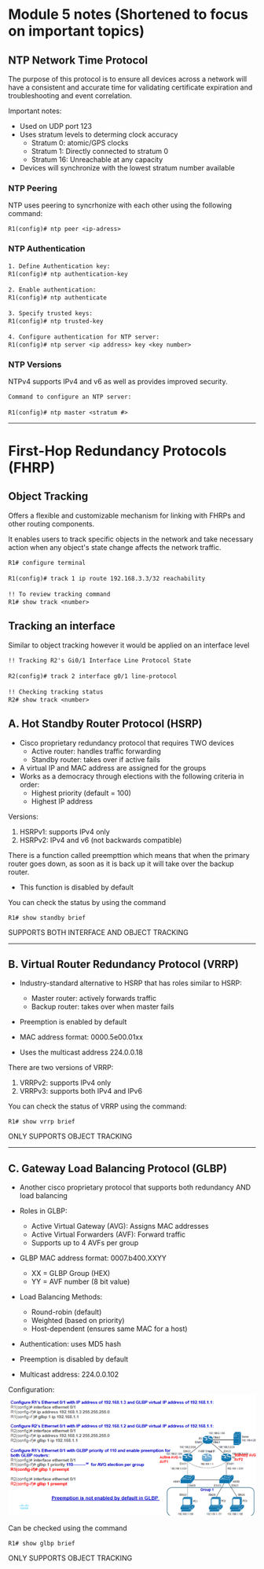# Module 5 notes (Shortened to focus on important topics)

## NTP Network Time Protocol

The purpose of this protocol is to ensure all devices across a network will have a consistent and accurate time for validating certificate expiration and troubleshooting and event correlation.

Important notes:
- Used on UDP port 123
- Uses stratum levels to determing clock accuracy
  - Stratum 0: atomic/GPS clocks
  - Stratum 1: Directly connected to stratum 0
  - Stratum 16: Unreachable at any capacity
- Devices will synchronize with the lowest stratum number available

### NTP Peering

NTP uses peering to syncrhonize with each other using the following command:

```
R1(config)# ntp peer <ip-adress>
```

### NTP Authentication

```
1. Define Authentication key:
R1(config)# ntp authentication-key

2. Enable authentication:
R1(config)# ntp authenticate

3. Specify trusted keys:
R1(config)# ntp trusted-key

4. Configure authentication for NTP server:
R1(config)# ntp server <ip address> key <key number>
```

### NTP Versions
NTPv4 supports IPv4 and v6 as well as provides improved security.

```
Command to configure an NTP server:

R1(config)# ntp master <stratum #>
```

----

# First-Hop Redundancy Protocols (FHRP)

## Object Tracking

Offers a flexible and customizable mechanism for linking with FHRPs and other routing components.

It enables users to track specific objects in the network and take necessary action when any object's state change affects the network traffic.

```
R1# configure terminal

R1(config)# track 1 ip route 192.168.3.3/32 reachability

!! To review tracking command
R1# show track <number>
```

## Tracking an interface

Similar to object tracking however it would be applied on an interface level

```
!! Tracking R2's Gi0/1 Interface Line Protocol State

R2(config)# track 2 interface g0/1 line-protocol

!! Checking tracking status
R2# show track <number>
```

## A. Hot Standby Router Protocol (HSRP)
- Cisco proprietary redundancy protocol that requires TWO devices
  - Active router: handles traffic forwarding
  - Standby router: takes over if active fails
- A virtual IP and MAC address are assigned for the groups
- Works as a democracy through elections with the following criteria in order:
  - Highest priority (default = 100)
  - Highest IP address 

Versions:
1. HSRPv1: supports IPv4 only
2. HSRPv2: IPv4 and v6 (not backwards compatible)

There is a function called preempttion which means that when the primary router goes down, as soon as it is back up it will take over the backup router.
- This function is disabled by default

You can check the status by using the command
```
R1# show standby brief
```

SUPPORTS BOTH INTERFACE AND OBJECT TRACKING 

----

## B. Virtual Router Redundancy Protocol (VRRP)

- Industry-standard alternative to HSRP that has roles similar to HSRP:
  - Master router: actively forwards traffic
  - Backup router: takes over when master fails 

- Preemption is enabled by default
- MAC address format: 0000.5e00.01xx
- Uses the multicast address 224.0.0.18

There are two versions of VRRP:
1. VRRPv2: supports IPv4 only
2. VRRPv3: supports both IPv4 and IPv6

You can check the status of VRRP using the command:
```
R1# show vrrp brief
```

ONLY SUPPORTS OBJECT TRACKING

----

## C. Gateway Load Balancing Protocol (GLBP)

- Another cisco proprietary protocol that supports both redundancy AND load balancing
- Roles in GLBP:
  - Active Virtual Gateway (AVG): Assigns MAC addresses
  - Active Virtual Forwarders (AVF): Forward traffic
  - Supports up to 4 AVFs per group
- GLBP MAC address format: 0007.b400.XXYY
  - XX = GLBP Group (HEX)
  - YY = AVF number (8 bit value)

- Load Balancing Methods:
  - Round-robin (default)
  - Weighted (based on priority)
  - Host-dependent (ensures same MAC for a host)

- Authentication: uses MD5 hash
- Preemption is disabled by default
- Multicast address: 224.0.0.102

Configuration:
![alt text](image.png)

Can be checked using the command
```
R1# show glbp brief
```
ONLY SUPPORTS OBJECT TRACKING